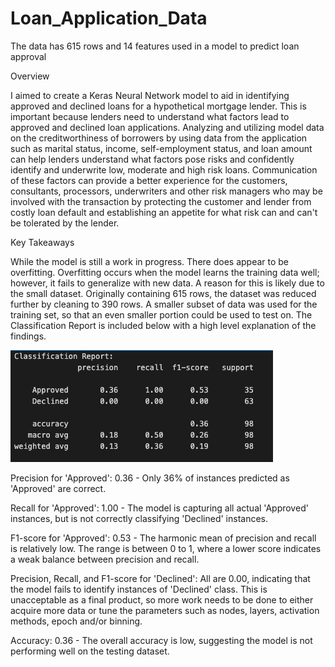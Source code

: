 # Loan_Application_Data
The data has 615 rows and 14 features used in a model to predict loan approval

Overview

I aimed to create a Keras Neural Network model to aid in identifying approved and declined loans for a hypothetical mortgage lender. This is important because lenders need to understand what factors lead to approved and declined loan applications. Analyzing and utilizing model data on the creditworthiness of borrowers by using data from the application such as marital status, income, self-employment status, and loan amount can help lenders understand what factors pose risks and confidently identify and underwrite low, moderate and high risk loans. Communication of these factors can provide a better experience for the customers, consultants, processors, underwriters and other risk managers who may be involved with the transaction by protecting the customer and lender from costly loan default and establishing an appetite for what risk can and can't be tolerated by the lender.

Key Takeaways

While the model is still a work in progress. There does appear to be overfitting. Overfitting occurs when the model learns the training data well; however, it fails to generalize with new data. A reason for this is likely due to the small dataset. Originally containing 615 rows, the dataset was reduced further by cleaning to 390 rows. A smaller subset of data was used for the training set, so that an even smaller portion could be used to test on. The Classification Report is included below with a high level explanation of the findings.

![Alt text](image.png)

Precision for 'Approved': 0.36 - Only 36% of instances predicted as 'Approved' are correct.

Recall for 'Approved': 1.00 - The model is capturing all actual 'Approved' instances, but is not correctly classifying 'Declined' instances.

F1-score for 'Approved': 0.53 - The harmonic mean of precision and recall is relatively low. The range is between 0 to 1, where a lower score indicates a weak balance between precision and recall.

Precision, Recall, and F1-score for 'Declined': All are 0.00, indicating that the model fails to identify instances of 'Declined' class. This is unacceptable as a final product, so more work needs to be done to either acquire more data or tune the parameters such as nodes, layers, activation methods, epoch and/or binning. 

Accuracy: 0.36 - The overall accuracy is low, suggesting the model is not performing well on the testing dataset.